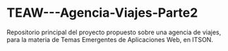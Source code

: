 # TEAW---Agencia-Viajes-Parte2
Repositorio principal del proyecto propuesto sobre una agencia de viajes, para la materia de Temas Emergentes de Aplicaciones Web, en ITSON.
